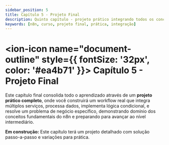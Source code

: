 ```yaml
---
sidebar_position: 5
title: Capítulo 5 - Projeto Final
description: Quinto capítulo - projeto prático integrando todos os conceitos aprendidos
keywords: [n8n, curso, projeto final, prática, integração]
---
```


# <ion-icon name="document-outline" style={{ fontSize: '32px', color: '#ea4b71' }}></ion-icon> Capítulo 5 - Projeto Final

Este capítulo final consolida todo o aprendizado através de um **projeto prático completo**, onde você construirá um workflow real que integra múltiplos serviços, processa dados, implementa lógica condicional, e resolve um problema de negócio específico, demonstrando domínio dos conceitos fundamentais do n8n e preparando para avançar ao nível intermediário.

**Em construção:** Este capítulo terá um projeto detalhado com solução passo-a-passo e variações para prática.
